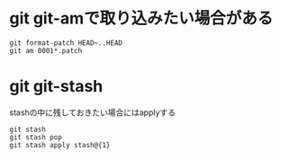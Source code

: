# git git-amで取り込みたい場合がある

```
git format-patch HEAD~..HEAD
git am 0001*.patch
```

# git git-stash

stashの中に残しておきたい場合にはapplyする

```
git stash
git stash pop
git stash apply stash@{1}
```
